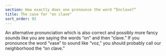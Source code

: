 ```yaml
---
section: How exactly does one pronounce the word “Enclave?”
title: The case for "on clave"
sort_order: 92
---
```


An alternative pronunciation which is also correct and possibly more fancy sounds like you are saying the words “on” and then “clave.” If you pronounce the word “vase” to sound like “voz,” you should probably call our neighborhood the “on clave.”

